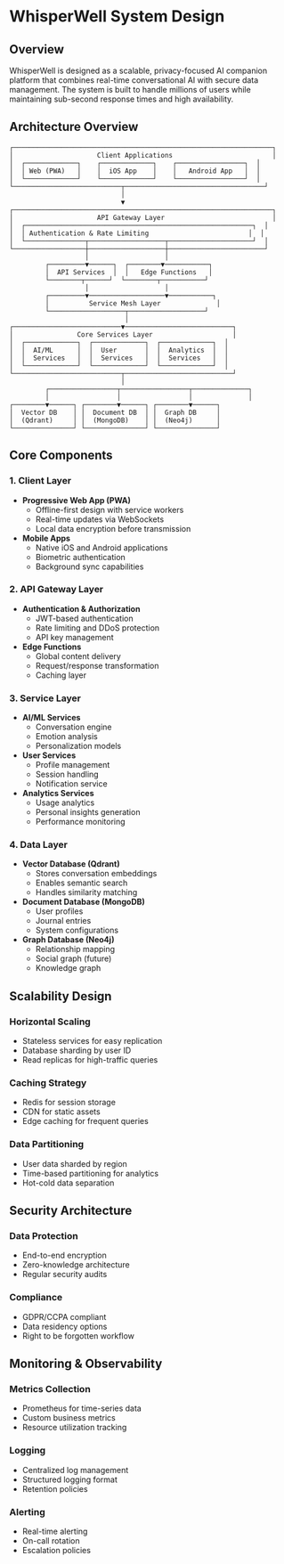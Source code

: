 # WhisperWell System Design

## Overview

WhisperWell is designed as a scalable, privacy-focused AI companion platform that combines real-time conversational AI with secure data management. The system is built to handle millions of users while maintaining sub-second response times and high availability.

## Architecture Overview

```
┌─────────────────────────────────────────────────────────────────┐
│                     Client Applications                         │
│  ┌─────────────┐    ┌─────────────┐    ┌─────────────────┐  │
│  │ Web (PWA)   │    │  iOS App    │    │   Android App   │  │
│  └─────────────┘    └─────────────┘    └─────────────────┘  │
└───────────────────────────┬───────────────────────────────────┘
                            │
                            ▼
┌─────────────────────────────────────────────────────────────────┐
│                     API Gateway Layer                           │
│  ┌─────────────────────────────────────────────────────────┐  │
│  │ Authentication & Rate Limiting                         │  │
│  └───────────────┬───────────────────┬─────────────────────┘  │
└──────────────────┼───────────────────┼────────────────────────┘
                   │                   │
         ┌─────────▼──────┐  ┌────────▼───────────┐
         │  API Services  │  │   Edge Functions   │
         └────────┬──────┘  └────────┬───────────┘
                   │                   │
         ┌─────────▼───────────────────▼───────────┐
         │          Service Mesh Layer              │
         └───────────────────┬───────────────────┘
                             │
┌───────────────────────────▼───────────────────────────┐
│                Core Services Layer                    │
│  ┌─────────────┐  ┌─────────────┐  ┌─────────────┐  │
│  │  AI/ML      │  │  User       │  │  Analytics  │  │
│  │  Services   │  │  Services   │  │  Services   │  │
│  └─────────────┘  └─────────────┘  └─────────────┘  │
└───────────────────────────┬───────────────────────────┘
                            │
         ┌─────────────────┬─────────────────┬──────────────┐
         │                 │                 │              │
┌────────▼──────┐ ┌────────▼──────┐ ┌────────▼──────┐
│  Vector DB    │ │  Document DB  │ │  Graph DB     │
│  (Qdrant)     │ │  (MongoDB)    │ │  (Neo4j)      │
└───────────────┘ └───────────────┘ └───────────────┘
```

## Core Components

### 1. Client Layer
- **Progressive Web App (PWA)**
  - Offline-first design with service workers
  - Real-time updates via WebSockets
  - Local data encryption before transmission
- **Mobile Apps**
  - Native iOS and Android applications
  - Biometric authentication
  - Background sync capabilities

### 2. API Gateway Layer
- **Authentication & Authorization**
  - JWT-based authentication
  - Rate limiting and DDoS protection
  - API key management
- **Edge Functions**
  - Global content delivery
  - Request/response transformation
  - Caching layer

### 3. Service Layer
- **AI/ML Services**
  - Conversation engine
  - Emotion analysis
  - Personalization models
- **User Services**
  - Profile management
  - Session handling
  - Notification service
- **Analytics Services**
  - Usage analytics
  - Personal insights generation
  - Performance monitoring

### 4. Data Layer
- **Vector Database (Qdrant)**
  - Stores conversation embeddings
  - Enables semantic search
  - Handles similarity matching
- **Document Database (MongoDB)**
  - User profiles
  - Journal entries
  - System configurations
- **Graph Database (Neo4j)**
  - Relationship mapping
  - Social graph (future)
  - Knowledge graph

## Scalability Design

### Horizontal Scaling
- Stateless services for easy replication
- Database sharding by user ID
- Read replicas for high-traffic queries

### Caching Strategy
- Redis for session storage
- CDN for static assets
- Edge caching for frequent queries

### Data Partitioning
- User data sharded by region
- Time-based partitioning for analytics
- Hot-cold data separation

## Security Architecture

### Data Protection
- End-to-end encryption
- Zero-knowledge architecture
- Regular security audits

### Compliance
- GDPR/CCPA compliant
- Data residency options
- Right to be forgotten workflow

## Monitoring & Observability

### Metrics Collection
- Prometheus for time-series data
- Custom business metrics
- Resource utilization tracking

### Logging
- Centralized log management
- Structured logging format
- Retention policies

### Alerting
- Real-time alerting
- On-call rotation
- Escalation policies
